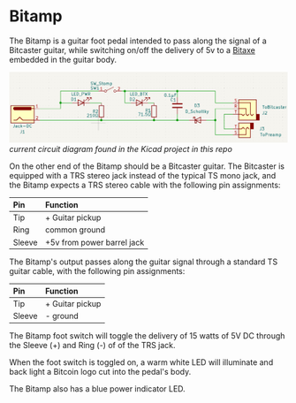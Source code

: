 # Bitamp

The Bitamp is a guitar foot pedal intended to pass along the signal of a Bitcaster guitar, while switching on/off the delivery of 5v to a [Bitaxe](https://github.com/skot/bitaxe) embedded in the guitar body.

![](img/bitamp-circuit.png)*current circuit diagram found in the Kicad project in this repo*

On the other end of the Bitamp should be a Bitcaster guitar. The Bitcaster is equipped with a TRS stereo jack instead of the typical TS mono jack, and the Bitamp expects a TRS stereo cable with the following pin assignments:

| Pin | Function |
| :-- | :-- |
| Tip | + Guitar pickup |
| Ring | common ground |
| Sleeve | +5v from power barrel jack |

The Bitamp's output passes along the guitar signal through a standard TS guitar cable, with the following pin assignments:

| Pin | Function |
| :-- | :-- |
| Tip | + Guitar pickup |
| Sleeve | - ground |

The Bitamp foot switch will toggle the delivery of 15 watts of 5V DC through the Sleeve (+) and Ring (-) of of the TRS jack. 

When the foot switch is toggled on, a warm white LED will illuminate and back light a Bitcoin logo cut into the pedal's body. 

The Bitamp also has a blue power indicator LED.